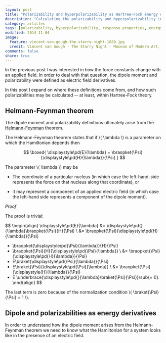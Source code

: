 ```yaml
---
layout: post
title: "Polarizability and hyperpolarizability as Hartree-Fock energy derivatives"
description: "Calculating the polarizability and hyperpolarizability in Hartree-Fock theory"
category: articles
tags: [polarizability, hyperpolarizability, response properties, energy derivatives]
modified: 2014-11-04
image:
  feature: vincent-van-gough-the-starry-night-1889.jpg
  credit: Vincent van Gough - The Starry Night - Museum of Modern Art, New York
comments: false
share: true
---
```


In the previous post I was interested in how the force constants change with an
applied field. In order to deal with that question, the dipole moment and
polarizability were defined as electric field derivatives.

In this post I expand on where these definitions come from, and how such
polarizabilities may be calculated -- at least, within Hartree-Fock theory.

## Helmann-Feynman theorem

The dipole moment and  polarizability definitions ultimately arise from the
[Helmann-Feynman](http://en.wikipedia.org/wiki/Hellmann%E2%80%93Feynman_theorem) 
theorem.

The Helmann-Feynman theorem states that if \\( \lambda \\) is a parameter on
which the Hamiltonian depends then

$$
\boxed{
\displaystyle\pd{E}{\lambda} = \braopket{\Psi}{\displaystyle\pd{H}{\lambda}}{\Psi}
}
$$

The parameter \\( \lambda \\) may be

* The coordinate of a particular nucleus (in which case the left-hand-side
  represents the force on that nucleus along that coordinate), or 

* It may represent a component of an applied electric field (in which case the
  left-hand side represents a component of the dipole moment).

*Proof*

The proof is trivial:

$$
\begin{align}
\displaystyle\pd{E}{\lambda}
&=
\displaystyle\pd{}{\lambda}\braopket{\Psi}{H}{\Psi}
\\
&=
  \braopket{\Psi}{\displaystyle\pd{H}{\lambda}}{\Psi}
+ \braopket{\displaystyle\pd{\Psi}{\lambda}}{H}{\Psi}
+ \braopket{\Psi}{H}{\displaystyle\pd{\Psi}{\lambda}}
\\
&=
  \braopket{\Psi}{\displaystyle\pd{H}{\lambda}}{\Psi}
+ E\braket{\displaystyle\pd{\Psi}{\lambda}}{\Psi}
+ E\braket{\Psi}{\displaystyle\pd{\Psi}{\lambda}}
\\
&=
  \braopket{\Psi}{\displaystyle{H}{\lambda}}{\Psi}
+ E \underbrace{\displaystyle\pd{}{\lambda}\braket{\Psi}{\Psi}}\sub{= 0}.
\end{align}
$$

The last term is zero because of the normalization condition \\( \braket{\Psi}{\Psi} = 1 \\).

## Dipole and polarizabilities as energy derivatives

In order to understand how the dipole moment arises from the
Helmann-Feynman theorem we need to know what the Hamiltonian
for a system looks like in the presence of an electric field.









